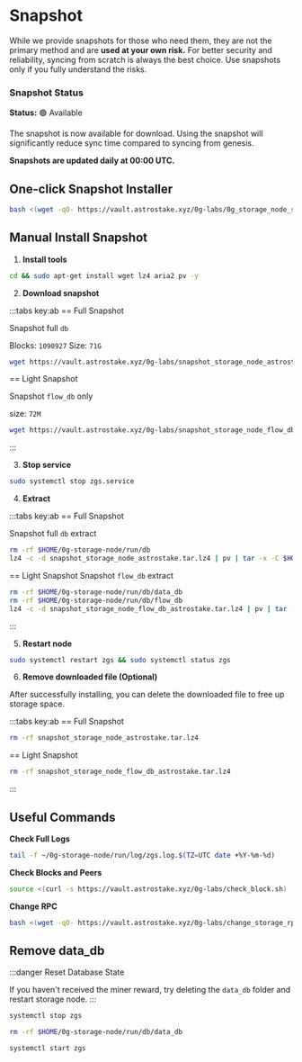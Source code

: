 # Snapshot

While we provide snapshots for those who need them, they are not the primary method and are **used at your own risk.** For better security and reliability, syncing from scratch is always the best choice. Use snapshots only if you fully understand the risks.

<div class="highlight">

### Snapshot Status

**Status:** 🟢 Available

The snapshot is now available for download. Using the snapshot will significantly reduce sync time compared to syncing from genesis.

**Snapshots are updated daily at 00:00 UTC.**
</div>

## One-click Snapshot Installer

```bash
bash <(wget -qO- https://vault.astrostake.xyz/0g-labs/0g_storage_node_snapshot_v3.sh)
```

## Manual Install Snapshot
1. **Install tools**
```bash
cd && sudo apt-get install wget lz4 aria2 pv -y
```
2. **Download snapshot**

:::tabs key:ab
== Full Snapshot

Snapshot full `db`

Blocks: `1090927`
Size: `71G`
```bash
wget https://vault.astrostake.xyz/0g-labs/snapshot_storage_node_astrostake.tar.lz4
```
== Light Snapshot

Snapshot `flow_db` only

size: `72M`
```bash
wget https://vault.astrostake.xyz/0g-labs/snapshot_storage_node_flow_db_astrostake.tar.lz4
```
:::

3. **Stop service**
```bash
sudo systemctl stop zgs.service
```

4. **Extract**

:::tabs key:ab
== Full Snapshot

Snapshot full `db` extract
```bash
rm -rf $HOME/0g-storage-node/run/db
lz4 -c -d snapshot_storage_node_astrostake.tar.lz4 | pv | tar -x -C $HOME/0g-storage-node/run
```
== Light Snapshot
Snapshot `flow_db` extract
```bash
rm -rf $HOME/0g-storage-node/run/db/data_db
rm -rf $HOME/0g-storage-node/run/db/flow_db
lz4 -c -d snapshot_storage_node_flow_db_astrostake.tar.lz4 | pv | tar -x -C $HOME/0g-storage-node/run/db
```
:::

5. **Restart node**
```bash
sudo systemctl restart zgs && sudo systemctl status zgs
```

6. **Remove downloaded file (Optional)**

After successfully installing, you can delete the downloaded file to free up storage space.

:::tabs key:ab
== Full Snapshot

```bash
rm -rf snapshot_storage_node_astrostake.tar.lz4
```
== Light Snapshot
```bash
rm -rf snapshot_storage_node_flow_db_astrostake.tar.lz4
```
:::

## Useful Commands

**Check Full Logs**
```bash
tail -f ~/0g-storage-node/run/log/zgs.log.$(TZ=UTC date +%Y-%m-%d)
```

**Check Blocks and Peers**
```bash
source <(curl -s https://vault.astrostake.xyz/0g-labs/check_block.sh)
```

**Change RPC**
```bash
bash <(wget -qO- https://vault.astrostake.xyz/0g-labs/change_storage_rpc.sh)
```

## Remove data_db

:::danger Reset Database State

If you haven't received the miner reward, try deleting the `data_db` folder and restart storage node.
:::

```bash
systemctl stop zgs
```

```bash
rm -rf $HOME/0g-storage-node/run/db/data_db
```

```bash
systemctl start zgs
```

